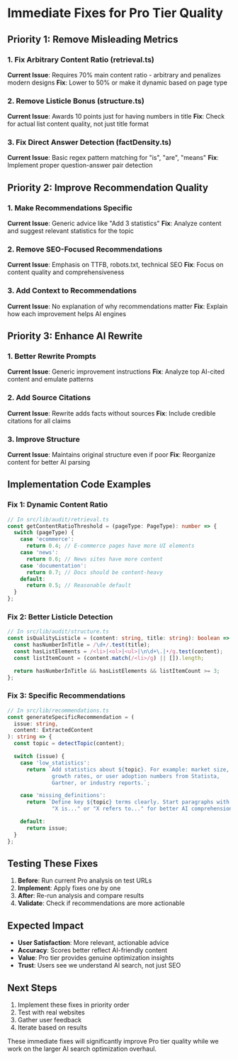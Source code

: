 # Immediate Fixes for Pro Tier Quality

## Priority 1: Remove Misleading Metrics

### 1. Fix Arbitrary Content Ratio (retrieval.ts)

**Current Issue**: Requires 70% main content ratio - arbitrary and penalizes
modern designs **Fix**: Lower to 50% or make it dynamic based on page type

### 2. Remove Listicle Bonus (structure.ts)

**Current Issue**: Awards 10 points just for having numbers in title **Fix**:
Check for actual list content quality, not just title format

### 3. Fix Direct Answer Detection (factDensity.ts)

**Current Issue**: Basic regex pattern matching for "is", "are", "means"
**Fix**: Implement proper question-answer pair detection

## Priority 2: Improve Recommendation Quality

### 1. Make Recommendations Specific

**Current Issue**: Generic advice like "Add 3 statistics" **Fix**: Analyze
content and suggest relevant statistics for the topic

### 2. Remove SEO-Focused Recommendations

**Current Issue**: Emphasis on TTFB, robots.txt, technical SEO **Fix**: Focus on
content quality and comprehensiveness

### 3. Add Context to Recommendations

**Current Issue**: No explanation of why recommendations matter **Fix**: Explain
how each improvement helps AI engines

## Priority 3: Enhance AI Rewrite

### 1. Better Rewrite Prompts

**Current Issue**: Generic improvement instructions **Fix**: Analyze top
AI-cited content and emulate patterns

### 2. Add Source Citations

**Current Issue**: Rewrite adds facts without sources **Fix**: Include credible
citations for all claims

### 3. Improve Structure

**Current Issue**: Maintains original structure even if poor **Fix**: Reorganize
content for better AI parsing

## Implementation Code Examples

### Fix 1: Dynamic Content Ratio

```typescript
// In src/lib/audit/retrieval.ts
const getContentRatioThreshold = (pageType: PageType): number => {
  switch (pageType) {
    case 'ecommerce':
      return 0.4; // E-commerce pages have more UI elements
    case 'news':
      return 0.6; // News sites have more content
    case 'documentation':
      return 0.7; // Docs should be content-heavy
    default:
      return 0.5; // Reasonable default
  }
};
```

### Fix 2: Better Listicle Detection

```typescript
// In src/lib/audit/structure.ts
const isQualityListicle = (content: string, title: string): boolean => {
  const hasNumberInTitle = /\d+/.test(title);
  const hasListElements = /<li>|<ol>|<ul>|\n\d+\.|•/g.test(content);
  const listItemCount = (content.match(/<li>/g) || []).length;

  return hasNumberInTitle && hasListElements && listItemCount >= 3;
};
```

### Fix 3: Specific Recommendations

```typescript
// In src/lib/recommendations.ts
const generateSpecificRecommendation = (
  issue: string,
  content: ExtractedContent
): string => {
  const topic = detectTopic(content);

  switch (issue) {
    case 'low_statistics':
      return `Add statistics about ${topic}. For example: market size, 
              growth rates, or user adoption numbers from Statista, 
              Gartner, or industry reports.`;

    case 'missing_definitions':
      return `Define key ${topic} terms clearly. Start paragraphs with 
              "X is..." or "X refers to..." for better AI comprehension.`;

    default:
      return issue;
  }
};
```

## Testing These Fixes

1. **Before**: Run current Pro analysis on test URLs
2. **Implement**: Apply fixes one by one
3. **After**: Re-run analysis and compare results
4. **Validate**: Check if recommendations are more actionable

## Expected Impact

- **User Satisfaction**: More relevant, actionable advice
- **Accuracy**: Scores better reflect AI-friendly content
- **Value**: Pro tier provides genuine optimization insights
- **Trust**: Users see we understand AI search, not just SEO

## Next Steps

1. Implement these fixes in priority order
2. Test with real websites
3. Gather user feedback
4. Iterate based on results

These immediate fixes will significantly improve Pro tier quality while we work
on the larger AI search optimization overhaul.

